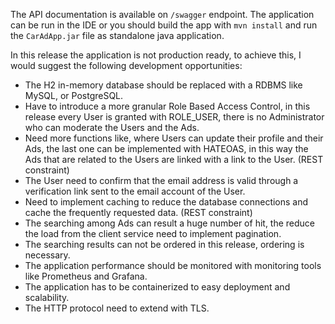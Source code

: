 The API documentation is available on `/swagger` endpoint.
The application can be run in the IDE or you should build the app with `mvn install` and run the `CarAdApp.jar` file as standalone java application.

In this release the application is not production ready, to achieve this, I would suggest the following development opportunities:
- The H2 in-memory database should be replaced with a RDBMS like MySQL, or PostgreSQL.
- Have to introduce a more granular Role Based Access Control, in this release every User is granted with ROLE_USER, there is no Administrator who can moderate the Users and the Ads.
- Need more functions like, where Users can update their profile and their Ads, the last one can be implemented with HATEOAS, in this way the Ads that are related to the Users are linked with a link to the User. (REST constraint)
- The User need to confirm that the email address is valid through a verification link sent to the email account of the User.
- Need to implement caching to reduce the database connections and cache the frequently requested data. (REST constraint)
- The searching among Ads can result a huge number of hit, the reduce the load from the client service need to implement pagination. 
- The searching results can not be ordered in this release, ordering is necessary.
- The application performance should be monitored with monitoring tools like Prometheus and Grafana.
- The application has to be containerized to easy deployment and scalability.
- The HTTP protocol need to extend with TLS.